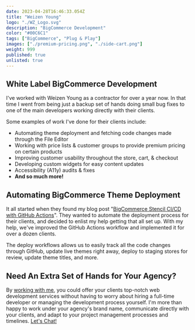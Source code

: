 ```yaml
---
date: 2023-04-28T16:46:33.054Z
title: "Weizen Young" 
logo: "./WZ_Logo.svg"
description: "BigCommerce Development"
color: "#00C6C1"
tags: ["BigCommerce", "Plug & Play"]
images: ["./premium-pricing.png", "./side-cart.png"]
weight: 999
published: true
unlisted: true
---
```


## White Label BigCommerce Development

I've worked with Weizen Young as a contractor for over a year now. In that time I went from being just a backup set of hands doing small bug fixes to one of the main developers working directly with their clients. 

Some examples of work I've done for their clients include: 

* Automating theme deployment and fetching code changes made through the File Editor
* Working with price lists & customer groups to provide premium pricing on certain products
* Improving customer usability throughout the store, cart, & checkout
* Developing custom widgets for easy content updates
* Accessibility (A11y) audits & fixes
* **And so much more!**

## Automating BigCommerce Theme Deployment

It all started when they found my blog post "[BigCommerce Stencil CI/CD with GitHub Actions](/blog/bigcommerce-stencil-ci-cd-with-github-actions/)". They wanted to automate the deployment process for their clients, and decided to enlist my help getting that all set up. With my help, we've improved the GitHub Actions workflow and implemented it for over a dozen clients. 

The deploy workflows allows us to easily track all the code changes through GitHub, update live themes right away, deploy to staging stores for review, update theme titles, and more.

## Need An Extra Set of Hands for Your Agency?

By [working with me](/hire-me), you could offer your clients top-notch web development services without having to worry about hiring a full-time developer or managing the development process yourself. I'm more than happy to work under your agency's brand name, communicate directly with your clients, and adapt to your project management processes and timelines. [Let's Chat!](/hire-me)
